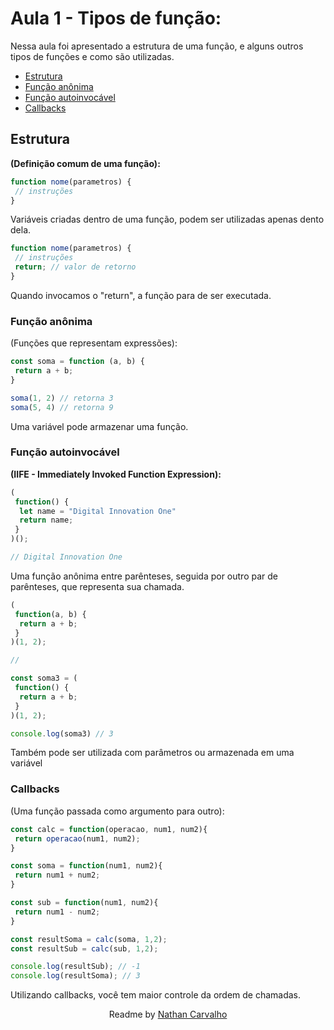 # Aula 1 - Tipos de função:

Nessa aula foi apresentado a estrutura de uma função, e alguns outros tipos de funções e como são utilizadas.

- [Estrutura](#estrutura)
- [Função anônima](#função-anônima)
- [Função autoinvocável](#função-autoinvocável)
- [Callbacks](#callbacks)

## Estrutura 
**(Definição comum de uma função):**
```js
function nome(parametros) {
 // instruções
}
```
Variáveis criadas dentro de uma função, podem ser utilizadas apenas dento dela.
```js
function nome(parametros) {
 // instruções
 return; // valor de retorno
}
```
Quando invocamos o "return", a função para de ser executada.

### Função anônima 
(Funções que representam expressões):
```js
const soma = function (a, b) {
 return a + b;
}

soma(1, 2) // retorna 3
soma(5, 4) // retorna 9
```
Uma variável pode armazenar uma função.

### Função autoinvocável
**(IIFE  - Immediately Invoked Function Expression):**

```js
(
 function() {
  let name = "Digital Innovation One"
  return name;
 }
)();

// Digital Innovation One
```
Uma função anônima entre parênteses, seguida por outro par de parênteses, que representa sua chamada.
```js
(
 function(a, b) {
  return a + b;
 }
)(1, 2);

//

const soma3 = (
 function() {
  return a + b;
 }
)(1, 2);

console.log(soma3) // 3
```
Também pode ser utilizada com parâmetros ou armazenada em uma variável

### Callbacks 
(Uma função passada como argumento para outro):

```js
const calc = function(operacao, num1, num2){
 return operacao(num1, num2);
}

const soma = function(num1, num2){
 return num1 + num2;
}

const sub = function(num1, num2){
 return num1 - num2;
}

const resultSoma = calc(soma, 1,2);
const resultSub = calc(sub, 1,2);

console.log(resultSub); // -1
console.log(resultSoma); // 3
```

Utilizando callbacks, você tem maior controle da ordem de chamadas.

<p align="center">
  Readme by <a href="https://github.com/CarvalhoNathan"> Nathan Carvalho </a> <br>
</p>
